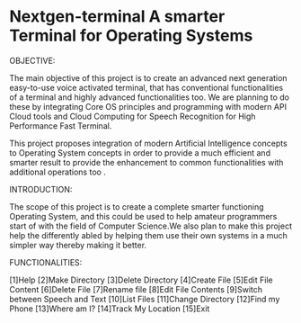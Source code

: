 # Nextgen-terminal A smarter Terminal for Operating Systems
OBJECTIVE:

The main objective of this project is to create an advanced next generation easy-to-use voice activated terminal, that has conventional functionalities of a terminal and highly advanced functionalities too.
We are planning to do these by integrating Core OS principles and programming with modern API Cloud tools and Cloud Computing for Speech Recognition for High Performance Fast Terminal.

This project proposes integration of modern Artificial Intelligence concepts to Operating System concepts in order to provide a much efficient and smarter result to provide the enhancement to common functionalities with additional operations too .

INTRODUCTION:

The scope of this project is to create a complete smarter functioning Operating System, and this could be used to help amateur programmers start of with the field of Computer Science.We also plan to make this project help the differently abled  by helping them use their own systems in a much simpler way thereby making it better.

FUNCTIONALITIES:

[1]Help
[2]Make Directory
[3]Delete Directory
[4]Create File
[5]Edit File Content
[6]Delete File
[7]Rename file
[8]Edit File Contents
[9]Switch between Speech and Text
[10]List Files
[11]Change Directory
[12]Find my Phone
[13]Where am I?
[14]Track My Location
[15]Exit

